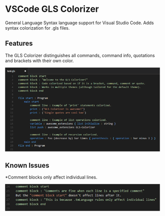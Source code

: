 # VSCode GLS Colorizer

General Language Syntax language support for Visual Studio Code.
Adds syntax colorization for .gls files.

## Features

The GLS Colorizer distinguishes all commands, command info, quotations and brackets with their own color.

![GLS Colorizer Example](https://raw.githubusercontent.com/Ben-Wolf/VSCode-GLS-Colorizer/master/screenshots/example.png)

## Known Issues

*Comment blocks only affect individual lines. 

![Comment Block Issue](screenshots/comment_issue.png)
